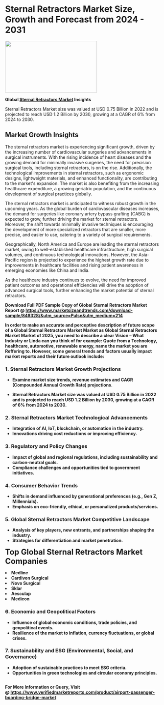 <H1>Sternal Retractors Market Size, Growth and Forecast from 2024 - 2031</H1><img class="aligncenter size-medium wp-image-584254" src="https://thirdeyenews.in/wp-content/uploads/2024/09/Global-Market-Research-300x168.jpeg" alt="" width="300" height="168" /><p><strong>Global&nbsp;<a href="https://www.marketsizeandtrends.com/download-sample/848328/&amp;utm_source=Pulse&amp;utm_medium=214">Sternal Retractors Market</a> Insights</strong></p><p>Sternal Retractors Market size was valued at USD 0.75 Billion in 2022 and is projected to reach USD 1.2 Billion by 2030, growing at a CAGR of 6% from 2024 to 2030.</p><p><h2>Market Growth Insights</h2> <p>The sternal retractors market is experiencing significant growth, driven by the increasing number of cardiovascular surgeries and advancements in surgical instruments. With the rising incidence of heart diseases and the growing demand for minimally invasive surgeries, the need for precision surgical tools, including sternal retractors, is on the rise. Additionally, the technological improvements in sternal retractors, such as ergonomic designs, lightweight materials, and enhanced functionality, are contributing to the market's expansion. The market is also benefiting from the increasing healthcare expenditure, a growing geriatric population, and the continuous development of surgical practices globally.</p> <p><strong></strong></p> <p>The sternal retractors market is anticipated to witness robust growth in the upcoming years. As the global burden of cardiovascular diseases increases, the demand for surgeries like coronary artery bypass grafting (CABG) is expected to grow, further driving the market for sternal retractors. Moreover, the shift towards minimally invasive techniques is encouraging the development of more specialized retractors that are smaller, more precise, and easier to use, catering to a variety of surgical requirements.</p> <p>Geographically, North America and Europe are leading the sternal retractors market, owing to well-established healthcare infrastructure, high surgical volumes, and continuous technological innovations. However, the Asia-Pacific region is projected to experience the highest growth rate due to improvements in healthcare facilities and rising patient awareness in emerging economies like China and India.</p> <p>As the healthcare industry continues to evolve, the need for improved patient outcomes and operational efficiencies will drive the adoption of advanced surgical tools, further enhancing the market potential of sternal retractors.</p> <p><strong></p><p><span class=""><strong>Download Full PDF Sample Copy of Global Sternal Retractors Market Report</strong> @ <a href="https://www.marketsizeandtrends.com/download-sample/848328/&amp;utm_source=Pulse&amp;utm_medium=214" target="_blank">https://www.marketsizeandtrends.com/download-sample/848328/&amp;utm_source=Pulse&amp;utm_medium=214</a></span></p><p>In order to make an accurate and perceptive description of future scope of a Global&nbsp;Sternal Retractors Market Market as Global&nbsp;Sternal Retractors Market Market of 2025, you need to describe a clear Vision &ndash; What Industry or Linda can you think of for example: Quote from a Technology, healthcare, automotive, renewable energy, name the market you are Reffering to. However, some general trends and factors usually impact market reports and their future outlook include:</p><h3>1.&nbsp;<strong>Sternal Retractors Market Growth Projections</strong></h3><ul><li>Examine market size trends, revenue estimates and CAGR (Compounded Annual Growth Rate) projections.</li><li><p>Sternal Retractors Market size was valued at USD 0.75 Billion in 2022 and is projected to reach USD 1.2 Billion by 2030, growing at a CAGR of 6% from 2024 to 2030.</p></li></ul><h3>2.&nbsp;<strong>Sternal Retractors Market Technological Advancements</strong></h3><ul><li>Integration of AI, IoT, blockchain, or automation in the industry.</li><li>Innovations driving cost reductions or improving efficiency.</li></ul><h3>3.&nbsp;<strong>Regulatory and Policy Changes</strong></h3><ul><li>Impact of global and regional regulations, including sustainability and carbon-neutral goals.</li><li>Compliance challenges and opportunities tied to government initiatives.</li></ul><h3>4.&nbsp;<strong>Consumer Behavior Trends</strong></h3><ul><li>Shifts in demand influenced by generational preferences (e.g., Gen Z, Millennials).</li><li>Emphasis on eco-friendly, ethical, or personalized products/services.</li></ul><h3>5.&nbsp;<strong>Global Sternal Retractors Market Competitive Landscape</strong></h3><ul><li>Analysis of key players, new entrants, and partnerships shaping the industry.</li><li>Strategies for differentiation and market penetration.</li></ul><p data-pm-slice="1 1 []"><span style="color: inherit; font-family: inherit; font-size: 25px;">Top Global Sternal Retractors Market Companies</span></p><div class="" data-test-id=""><p><li>Medline</li><li> Cardivon Surgical</li><li> Novo Surgical</li><li> Sklar</li><li> Aesculap</li><li> Medicon</li></p></div><h3>6.&nbsp;<strong>Economic and Geopolitical Factors</strong></h3><ul><li>Influence of global economic conditions, trade policies, and geopolitical events.</li><li>Resilience of the market to inflation, currency fluctuations, or global crises.</li></ul><h3>7.&nbsp;<strong>Sustainability and ESG (Environmental, Social, and Governance)</strong></h3><ul><li>Adoption of sustainable practices to meet ESG criteria.</li><li>Opportunities in green technologies and circular economy principles.</li></ul><h2><strong style="font-size: 14px;">For More Information or Query, Visit @&nbsp;</strong><a style="background-color: #ffffff; font-size: 14px;" href="https://www.marketsizeandtrends.com/report/sternal-retractors-market/" target="_blank">https://www.verifiedmarketreports.com/product/airport-passenger-boarding-bridge-market</a></h2>
